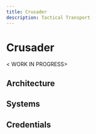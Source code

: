 ```yaml
---
title: Crusader
description: Tactical Transport
---
```


# Crusader

< WORK IN PROGRESS>

## Architecture

## Systems


## Credentials


